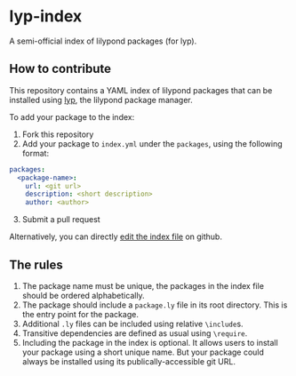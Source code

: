 # lyp-index

A semi-official index of lilypond packages (for lyp).

## How to contribute

This repository contains a YAML index of lilypond packages that can be installed using [lyp](https://github.com/noteflakes/lyp), the lilypond package manager.

To add your package to the index:

1. Fork this repository
2. Add your package to <code>index.yml</code> under the <code>packages</code>, using the following format:

```yaml
packages:
  <package-name>:
    url: <git url>
    description: <short description>
    author: <author>
```

3. Submit a pull request

Alternatively, you can directly [edit the index file](https://github.com/noteflakes/lyp-index/blob/master/index.yaml) on github.

## The rules

1. The package name must be unique, the packages in the index file should be ordered alphabetically.
2. The package should include a <code>package.ly</code> file in its root directory. This is the entry point for the package.
3. Additional <code>.ly</code> files can be included using relative <code>\include</code>s.
4. Transitive dependencies are defined as usual using <code>\require</code>.
5. Including the package in the index is optional. It allows users to install your package using a short unique name. But your package could always be installed using its publically-accessible git URL.